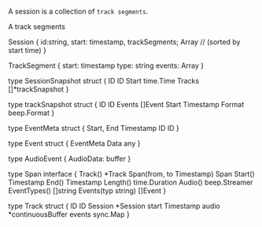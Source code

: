 A session is a collection of `track segments`.

A track segments

Session {
  id:string,
  start: timestamp,
  trackSegments; Array<TrackSegment> // (sorted by start time)
}

TrackSegment {
 start: timestamp
 type: string
 events: Array<Event>
}

type SessionSnapshot struct {
    ID     ID
    Start  time.Time
    Tracks []*trackSnapshot
}

type trackSnapshot struct {
    ID     ID
    Events []Event
    Start  Timestamp
    Format beep.Format
}

type EventMeta struct {
    Start, End Timestamp
    ID         ID
}

type Event struct {
    EventMeta
    Data  any
}

type AudioEvent {
    AudioData: buffer
}



   
type Span interface {
    Track() *Track
    Span(from, to Timestamp) Span
    Start() Timestamp
    End() Timestamp
    Length() time.Duration
    Audio() beep.Streamer
    EventTypes() []string
    Events(typ string) []Event
}

type Track struct {
	ID      ID
	Session *Session
	start   Timestamp
	audio   *continuousBuffer
	events  sync.Map
}

